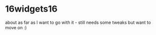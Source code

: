 # 16widgets16

about as far as I want to go with it - still needs some tweaks but want to move on :)
